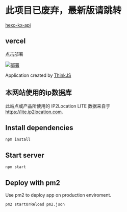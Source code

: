 # 此项目已废弃，最新版请跳转

[hexo-kx-api](https://github.com/kongxiangyiren/hexo-kx-api)

## vercel

点击部署

[![部署](https://vercel.com/button)](https://vercel.com/import/project?template=https://github.com/kongxiangyiren/vercel-thinkjs)

Application created by [ThinkJS](http://www.thinkjs.org)

## 本网站使用的ip数据库

此站点或产品所使用的 IP2Location LITE 数据来自于 <a rel="noopener" target="_blank" href="https://lite.ip2location.com">https://lite.ip2location.com</a>.

## Install dependencies

```
npm install
```

## Start server

```
npm start
```

## Deploy with pm2

Use pm2 to deploy app on production enviroment.

```
pm2 startOrReload pm2.json
```
